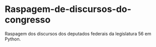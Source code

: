 # Raspagem-de-discursos-do-congresso
Raspagem dos discursos dos deputados federais da legislatura 56 em Python. 

